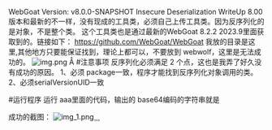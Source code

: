 WebGoat Version: v8.0.0-SNAPSHOT Insecure Deserialization WriteUp
8.00 版本和最新的不一样，没有现成的工具类，必须自己上传工具类。因为反序列化的是对象，不是整个类。
这个工具类也是通过最新的WebGoat 8.2.2 2023.9里面获取到的。链接如下：
https://github.com/WebGoat/WebGoat
我放的目录是这里,其他地方只要能保证找到，理论上都可以，不要放到 webwolf，这里是无法成功的。
![img.png](Downloads/framework11/img.png)
Å
#注意事项
反序列化必须满足 2 个点，这也是我弄了好久没有成功的原因。
1、必须 package一致，程序才能找到反序列化对象调用的类。
2、必须serialVersionUID一致

#运行程序
运行 aaa里面的代码，输出的 base64编码的字符串就是

成功的截图：
![img_1.png](Downloads/framework11/img_1.png)¸¸¸

